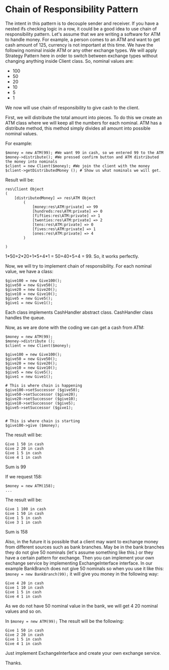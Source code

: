 # Chain of Responsibility Pattern

The intent in this pattern is to decouple sender and receiver. If you have a nested
ifs checking logic in a row, it could be a good idea to use chain of responsibility
pattern. Let's assume that we are writing a software for ATM to handle money.
For example, a person comes to an ATM and want to get cash amount of 125, currency
is not important at this time. We have the following nominal inside ATM or any other 
exchange types. We will apply Strategy Pattern here in order to switch between exchange types
without changing anything inside Client class. So, nominal values are:

- 100
- 50
- 20
- 10
- 5
- 1

We now will use chain of responsibility to give cash to the client.

First, we will distribute the total amount into pieces. To do this we create an ATM class 
where we will keep all the numbers for each nominal. ATM has a distribute method, 
this method simply divides all amount into possible nominal values. 

 For example:

    $money = new ATM(99); #We want 99 in cash, so we entered 99 to the ATM
    $money->distribute(); #We pressed confirm button and ATM distributed the money into nominals
    $client = new Client($money); #We join the client with the money
    $client->getDistributedMoney (); # Show us what nominals we will get.
Result will be:

    res\Client Object
    (
        [distributedMoney] => res\ATM Object
            (
                [money:res\ATM:private] => 99
                [hundreds:res\ATM:private] => 0
                [fifties:res\ATM:private] => 1
                [twenties:res\ATM:private] => 2
                [tens:res\ATM:private] => 0
                [fives:res\ATM:private] => 1
                [ones:res\ATM:private] => 4
            )
    
    )

1\*50+2\*20+1\*5+4\*1 = 50+40+5+4 = 99. So, it works perfectly.

Now, we will try to implement chain of responsibility. For each nominal value, we have a class:

    $give100 = new Give100();
    $give50 = new Give50();
    $give20 = new Give20();
    $give10 = new Give10();
    $give5 = new Give5();
    $give1 = new Give1();

Each class implements CashHandler abstract class. CashHandler class handles the queue.

Now, as we are done with the coding we can get a cash from ATM:

    $money = new ATM(99);
    $money->distribute ();
    $client = new Client($money);
    
    $give100 = new Give100();
    $give50 = new Give50();
    $give20 = new Give20();
    $give10 = new Give10();
    $give5 = new Give5();
    $give1 = new Give1();
    
    # This is where chain is happening
    $give100->setSuccessor ($give50);
    $give50->setSuccessor ($give20);
    $give20->setSuccessor ($give10);
    $give10->setSuccessor ($give5);
    $give5->setSuccessor ($give1);
    
    
    # This is where chain is starting
    $give100->give ($money);

The result will be:

    Give 1 50 in cash 
    Give 2 20 in cash 
    Give 1 5 in cash 
    Give 4 1 in cash

Sum is 99

If we request 158:
    
    $money = new ATM(158);
    ...

The result will be:

    Give 1 100 in cash 
    Give 1 50 in cash 
    Give 1 5 in cash 
    Give 3 1 in cash 
    
Sum is 158

Also, in the future it is possible that a client may want to exchange money from different
sources such as bank branches. May be in the bank branches they do not give 50 nominals 
(let's assume something like this.) or they have a certain pattern for exchange. Then you can
implement your own exchange service by implementing ExchangeInterface interface. In our example
BankBranch does not give 50 nominals so when you use it like this: `$money = new BankBranch(99);`
it will give you money in the following way:

    Give 4 20 in cash 
    Give 1 10 in cash 
    Give 1 5 in cash 
    Give 4 1 in cash 

As we do not have 50 nominal value in the bank, we will get 4 20 nominal values and so on.

In `$money = new ATM(99);` The result will be the following:

    Give 1 50 in cash 
    Give 2 20 in cash 
    Give 1 5 in cash 
    Give 4 1 in cash 

Just implement ExchangeInterface and create your own exchange service.

Thanks.

